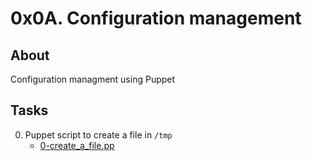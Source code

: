 # 0x0A. Configuration management

## About
Configuration managment using Puppet

## Tasks
0. Puppet script to create a file in `/tmp`
	* [0-create_a_file.pp](0-create_a_file.pp)
